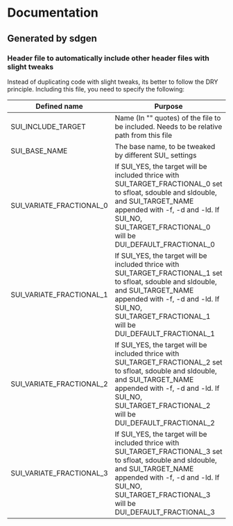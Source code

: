 # Documentation  
## Generated by sdgen
### Header file to automatically include other header files with slight tweaks
Instead of duplicating code with slight tweaks, its better to follow the DRY principle. 
Including this file, you need to specify the following:

| Defined name | Purpose | 
| --- | --- | 
| SUI_INCLUDE_TARGET | Name (In "" quotes) of the file to be included. Needs to be relative path from this file | 
| SUI_BASE_NAME | The base name, to be tweaked by different SUI_ settings | 
| SUI_VARIATE_FRACTIONAL_0 | If SUI_YES, the target will be included thrice with SUI_TARGET_FRACTIONAL_0 set to sfloat, sdouble and sldouble, and SUI_TARGET_NAME appended with -f, -d and -ld. If SUI_NO, SUI_TARGET_FRACTIONAL_0 will be DUI_DEFAULT_FRACTIONAL_0 | 
| SUI_VARIATE_FRACTIONAL_1 | If SUI_YES, the target will be included thrice with SUI_TARGET_FRACTIONAL_1 set to sfloat, sdouble and sldouble, and SUI_TARGET_NAME appended with -f, -d and -ld. If SUI_NO, SUI_TARGET_FRACTIONAL_1 will be DUI_DEFAULT_FRACTIONAL_1 | 
| SUI_VARIATE_FRACTIONAL_2 | If SUI_YES, the target will be included thrice with SUI_TARGET_FRACTIONAL_2 set to sfloat, sdouble and sldouble, and SUI_TARGET_NAME appended with -f, -d and -ld. If SUI_NO, SUI_TARGET_FRACTIONAL_2 will be DUI_DEFAULT_FRACTIONAL_2 | 
| SUI_VARIATE_FRACTIONAL_3 | If SUI_YES, the target will be included thrice with SUI_TARGET_FRACTIONAL_3 set to sfloat, sdouble and sldouble, and SUI_TARGET_NAME appended with -f, -d and -ld. If SUI_NO, SUI_TARGET_FRACTIONAL_3 will be DUI_DEFAULT_FRACTIONAL_3 | 
